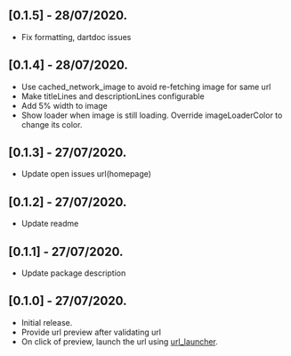 ## [0.1.5] - 28/07/2020.

* Fix formatting, dartdoc issues

## [0.1.4] - 28/07/2020.

* Use cached_network_image to avoid re-fetching image for same url
* Make titleLines and descriptionLines configurable
* Add 5% width to image
* Show loader when image is still loading. Override imageLoaderColor to change its color.

## [0.1.3] - 27/07/2020.

* Update open issues url(homepage)

## [0.1.2] - 27/07/2020.

* Update readme

## [0.1.1] - 27/07/2020.

* Update package description

## [0.1.0] - 27/07/2020.

* Initial release.
* Provide url preview after validating url
* On click of preview, launch the url using [url_launcher](https://pub.dev/packages/url_launcher).
